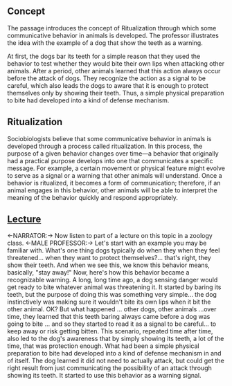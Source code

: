 ## Concept
The passage introduces the concept of Ritualization through which some communicative behavior in animals is developed. The professor illustrates the idea with the example of a dog that show the teeth as a warning.

At first, the dogs bar its teeth for a simple reason that they used the behavior to test whether they would bite their own lips when attacking other animals. After a period, other animals learned that this action always occur before the attack of dogs. They recognize the action as a signal to be careful, which also leads the dogs to aware that it is enough to protect themselves only by showing their teeth. Thus, a simple physical preparation to bite had developed into a kind of defense mechanism.

## Ritualization
Sociobiologists believe that some communicative behavior in animals is developed through a process called ritualization. In this process, the purpose of a given behavior changes over time—a behavior that originally had a practical purpose develops into one that communicates a specific message. For example, a certain movement or physical feature might evolve to serve as a signal or a warning that other animals will understand. Once a behavior is ritualized, it becomes a form of communication; therefore, if an animal engages in this behavior, other animals will be able to interpret the meaning of the behavior quickly and respond appropriately.

## [Lecture](https://img.kmf.com/toefl/listening/audio/5deb12cb375c4c0b8d387465f75b88c0.mp3)
<-NARRATOR:-> Now listen to part of a lecture on this topic in a zoology class.
<-MALE PROFESSOR:-> Let's start with an example you may be familiar with.
What's one thing dogs typically do when they when they feel threatened...
when they want to protect themselves?...
that's right, they show their teeth.
And when we see this, we know this behavior means, basically, "stay away!"
Now, here's how this behavior became a recognizable warning.
A long, long time ago,
a dog sensing danger would get ready to bite whatever animal was threatening it.
It started by baring its teeth,
but the purpose of doing this was something very simple...
the dog instinctively was making sure it wouldn't bite its own lips when it bit the other animal. OK?
But what happened ...
other dogs, other animals ...over time,
they learned that this teeth baring always came before a dog was going to bite ...
and so they started to read it as a signal to be careful...
to keep away or risk getting bitten.
This scenario, repeated time after time,
also led to the dog's awareness that by simply showing its teeth,
a lot of the time, that was protection enough.
What had been a simple physical preparation to bite had developed into a kind of defense mechanism in and of itself.
The dog learned it did not need to actually attack,
but could get the right result from just communicating the possibility of an attack through showing its teeth.
It started to use this behavior as a warning signal.